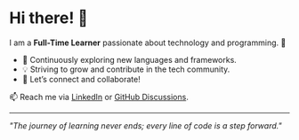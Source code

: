 # Hi there! 👋  

I am a **Full-Time Learner** passionate about technology and programming. 🚀  
- 🌟 Continuously exploring new languages and frameworks.  
- 💡 Striving to grow and contribute in the tech community.  
- 🤝 Let’s connect and collaborate!  

📫 Reach me via [LinkedIn](https://linkedin.com/in/your-profile) or [GitHub Discussions](https://github.com/your-username/your-username/discussions).  

---

*"The journey of learning never ends; every line of code is a step forward."*
